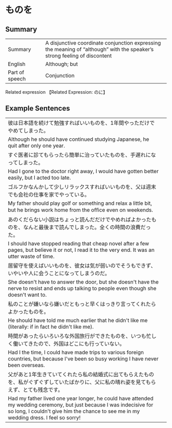 # ものを

## Summary

<table><tr>   <td>Summary<td>   <td>A disjunctive coordinate conjunction expressing the meaning of “although” with the speaker’s strong feeling of discontent</td><tr><tr>   <td>English<td>   <td>Although; but</td><tr><tr>   <td>Part of speech<td>   <td>Conjunction</td><tr></table><tr>   <td>Related expression<td>   <td>【Related Expression: のに】</td><tr></table></table>

## Example Sentences

<table><tr><td>彼は日本語を続けて勉強すればいいものを、1年間やっただけでやめてしまった。<td><tr><tr><td>Although he should have continued studying Japanese, he quit after only one year.<td><tr><tr><td>すぐ医者に診てもらったら簡単に治っていたものを、手遅れになってしまった。<td><tr><tr><td>Had I gone to the doctor right away, I would have gotten better easily, but I acted too late.<td><tr><tr><td>ゴルフかなんかして少しリラックスすればいいものを、父は週末でも会社の仕事を家でやっている。<td><tr><tr><td>My father should play golf or something and relax a little bit, but he brings work home from the ofﬁce even on weekends.<td><tr><tr><td>あのくだらない小説はちょっと読んだだけでやめればよかったものを、なんと最後まで読んでしまった。全くの時間の浪費だった。<td><tr><tr><td>I should have stopped reading that cheap novel after a few pages, but believe it or not, I read it to the very end. It was an utter waste of time.<td><tr><tr><td>居留守を使えばいいものを、彼女は気が弱いのでそうもできず、いやいや人に会うことになってしまうのだ。<td><tr><tr><td>She doesn't have to answer the door, but she doesn't have the nerve to resist and ends up talking to people even though she doesn't want to.<td><tr><tr><td>私のことが嫌いなら嫌いだともっと早くはっきり言ってくれたらよかったものを。<td><tr><tr><td>He should have told me much earlier that he didn't like me (literally: if in fact he didn't like me).<td><tr><tr><td>時間があったらいろいろな外国旅行ができたものを、いつも忙しく働いてきたので、外国はどこにも行っていない。<td><tr><tr><td>Had I the time, I could have made trips to various foreign countries, but because I've been so busy working I have never been overseas.<td><tr><tr><td>父があと1年生きていてくれたら私の結婚式に出てもらえたものを、私がぐずぐずしていたばかりに、父に私の晴れ姿を見てもらえず、とても残念です。<td><tr><tr><td>Had my father lived one year longer, he could have attended my wedding ceremony, but just because I was indecisive for so long, I couldn't give him the chance to see me in my wedding dress. I feel so sorry!<td><tr></table>

